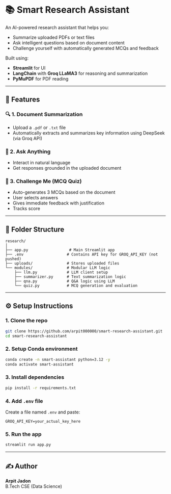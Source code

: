 # 📚 Smart Research Assistant

An AI-powered research assistant that helps you:
- Summarize uploaded PDFs or text files
- Ask intelligent questions based on document content
- Challenge yourself with automatically generated MCQs and feedback

Built using:
- **Streamlit** for UI
- **LangChain** with **Groq LLaMA3** for reasoning and summarization
- **PyMuPDF** for PDF reading

---

## 🚀 Features

### 🔍 1. Document Summarization
- Upload a `.pdf` or `.txt` file
- Automatically extracts and summarizes key information using DeepSeek (via Groq API)

### 💬 2. Ask Anything
- Interact in natural language
- Get responses grounded in the uploaded document

### 🧠 3. Challenge Me (MCQ Quiz)
- Auto-generates 3 MCQs based on the document
- User selects answers
- Gives immediate feedback with justification
- Tracks score

---

## 🧰 Folder Structure
```
research/
│
├── app.py                  # Main Streamlit app
├── .env                   # Contains API key for GROQ_API_KEY (not pushed)
├── uploads/               # Stores uploaded files
└── modules/               # Modular LLM logic
    ├── llm.py             # LLM client setup
    ├── summarizer.py      # Text summarization logic
    ├── qna.py             # Q&A logic using LLM
    └── quiz.py            # MCQ generation and evaluation
```

---

## ⚙️ Setup Instructions

### 1. Clone the repo
```bash
git clone https://github.com/arpit000000/smart-research-assistant.git
cd smart-research-assistant
```

### 2. Setup Conda environment
```bash
conda create -n smart-assistant python=3.12 -y
conda activate smart-assistant
```

### 3. Install dependencies
```bash
pip install -r requirements.txt
```

### 4. Add `.env` file
Create a file named `.env` and paste:
```env
GROQ_API_KEY=your_actual_key_here
```

### 5. Run the app
```bash
streamlit run app.py
```

---

## ✍️ Author
**Arpit Jadon**  
B.Tech CSE (Data Science)
